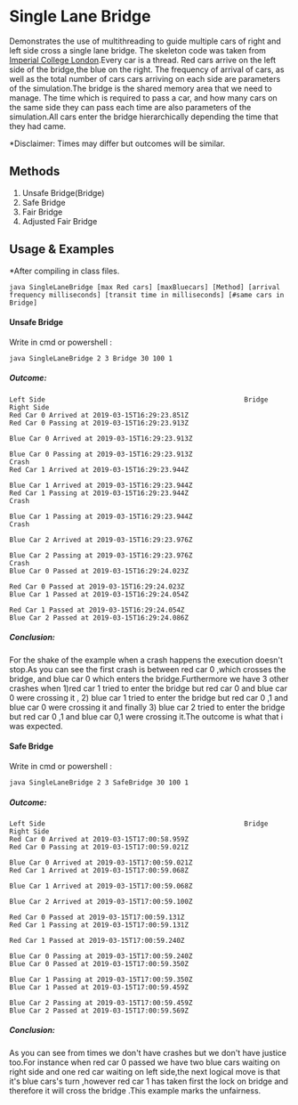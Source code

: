# Single Lane Bridge
Demonstrates the use of multithreading to guide multiple cars of right and left side cross a single lane bridge.
The skeleton code was taken from [Imperial College London](https://www.doc.ic.ac.uk/~jnm/book/book_applets/SingleLaneBridge.html).Every car is a thread. Red cars arrive on the left side of the bridge,the blue on the right. The frequency of arrival of cars, as well as the total number of cars cars arriving on each side are parameters of the simulation.The bridge is the shared memory area that we need to manage. The time which is required to pass a car, and how many cars on the same side they can pass each time are also parameters of the simulation.All cars enter the bridge hierarchically depending the time that they had came.

*Disclaimer: Times may differ but outcomes will be similar.  

## Methods
1. Unsafe Bridge(Bridge)
2. Safe Bridge
3. Fair Bridge
4. Adjusted Fair Bridge

## Usage & Examples
*After compiling in class files.   

```
java SingleLaneBridge [max Red cars] [maxBluecars] [Method] [arrival frequency milliseconds] [transit time in milliseconds] [#same cars in Bridge]
```

#### Unsafe Bridge
Write in cmd or powershell :  

```
java SingleLaneBridge 2 3 Bridge 30 100 1
```

##### Outcome:

```
Left Side                                                  Bridge                    Right Side
Red Car 0 Arrived at 2019-03-15T16:29:23.851Z
Red Car 0 Passing at 2019-03-15T16:29:23.913Z
                                                                                     Blue Car 0 Arrived at 2019-03-15T16:29:23.913Z
                                                                                     Blue Car 0 Passing at 2019-03-15T16:29:23.913Z
Crash
Red Car 1 Arrived at 2019-03-15T16:29:23.944Z
                                                                                     Blue Car 1 Arrived at 2019-03-15T16:29:23.944Z
Red Car 1 Passing at 2019-03-15T16:29:23.944Z
Crash
                                                                                     Blue Car 1 Passing at 2019-03-15T16:29:23.944Z
Crash
                                                                                     Blue Car 2 Arrived at 2019-03-15T16:29:23.976Z
                                                                                     Blue Car 2 Passing at 2019-03-15T16:29:23.976Z
Crash
Blue Car 0 Passed at 2019-03-15T16:29:24.023Z
                                                                                     Red Car 0 Passed at 2019-03-15T16:29:24.023Z
Blue Car 1 Passed at 2019-03-15T16:29:24.054Z
                                                                                     Red Car 1 Passed at 2019-03-15T16:29:24.054Z
Blue Car 2 Passed at 2019-03-15T16:29:24.086Z
```

##### Conclusion:
For the shake of the example when a crash happens the execution doesn't stop.As you can see the first crash is between red car 0 ,which crosses the bridge, and blue car 0 which enters the bridge.Furthermore we have 3 other crashes when 1)red car 1 tried to enter the bridge but red car 0 and blue car 0 were crossing it , 2) blue car 1 tried to enter the bridge but red car 0 ,1 and blue car 0 were crossing it and finally 3) blue car 2 tried to enter the bridge but red car 0 ,1 and blue car 0,1 were crossing it.The outcome is what that i was expected.


#### Safe Bridge
Write in cmd or powershell :  

```
java SingleLaneBridge 2 3 SafeBridge 30 100 1
```

##### Outcome:

```
Left Side                                                  Bridge                    Right Side
Red Car 0 Arrived at 2019-03-15T17:00:58.959Z
Red Car 0 Passing at 2019-03-15T17:00:59.021Z
                                                                                     Blue Car 0 Arrived at 2019-03-15T17:00:59.021Z
Red Car 1 Arrived at 2019-03-15T17:00:59.068Z
                                                                                     Blue Car 1 Arrived at 2019-03-15T17:00:59.068Z
                                                                                     Blue Car 2 Arrived at 2019-03-15T17:00:59.100Z
                                                                                     Red Car 0 Passed at 2019-03-15T17:00:59.131Z
Red Car 1 Passing at 2019-03-15T17:00:59.131Z
                                                                                     Red Car 1 Passed at 2019-03-15T17:00:59.240Z
                                                                                     Blue Car 0 Passing at 2019-03-15T17:00:59.240Z
Blue Car 0 Passed at 2019-03-15T17:00:59.350Z
                                                                                     Blue Car 1 Passing at 2019-03-15T17:00:59.350Z
Blue Car 1 Passed at 2019-03-15T17:00:59.459Z
                                                                                     Blue Car 2 Passing at 2019-03-15T17:00:59.459Z
Blue Car 2 Passed at 2019-03-15T17:00:59.569Z
```

##### Conclusion:
As you can see from times  we don't have crashes but we don't have justice too.For instance when red car 0 passed we have two blue cars waiting on right side and one red car waiting on left side,the next logical move is that it's blue cars's turn ,however red car 1 has taken first the lock on bridge and therefore it will cross the bridge .This example marks the unfairness.

